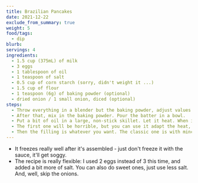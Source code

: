 ```yaml
---
title: Brazilian Pancakes
date: 2021-12-22
exclude_from_summary: true
weight: 5
food/tags:
  - dip
blurb:
servings: 4
ingredients:
  - 1.5 cup (375mL) of milk
  - 3 eggs
  - 1 tablespoon of oil
  - 1 teaspoon of salt
  - 0.5 cup of corn starch (sorry, didn't weight it ...)
  - 1.5 cup of flour
  - 1 teaspoon (6g) of baking powder (optional)
  - dried onion / 1 small onion, diced (optional)
steps:
  - Throw everything in a blender but the baking powder, adjust values until you get a batter that slides out of a spatula. It should be liquid, a bit thicker than a crepe batter, but definitely less thick than a pancake batter.
  - After that, mix in the baking powder. Pour the batter in a bowl.
  - Put a bit of oil in a large, non-stick skillet. Let it heat. When it's hot, take the pan out, put a ladle of the batter on it and move it to spread the batter. When the borders start to get a bit golden, flip it.
  - The first one will be horrible, but you can use it adapt the heat, amount of batter, and maybe the salt and thickness.
  - Then the filling is whatever you want. The classic one is with minced meat, but ham and cheese works too. Normally it's served with tomato sauce over it, and you can reheat it in an oven with some cheese.
---
```

- It freezes really well after it's assembled - just don't freeze it with the sauce, it'll get soggy.
- The recipe is really flexible: I used 2 eggs instead of 3 this time, and added a bit more of salt. You can also do sweet ones, just use less salt. And, well, skip the onions.
